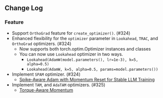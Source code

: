 ## Change Log

### Feature

* Support `OrthoGrad` feature for `create_optimizer()`. (#324)
* Enhanced flexibility for the `optimizer` parameter in `Lookahead`, `TRAC`, and `OrthoGrad` optimizers. (#324)
    * Now supports both torch.optim.Optimizer instances and classes
    * You can now use `Lookahead` optimizer in two ways.
        * `Lookahead(AdamW(model.parameters(), lr=1e-3), k=5, alpha=0.5)`
        * `Lookahead(AdamW, k=5, alpha=0.5, params=model.parameters())`
* Implement `SPAM` optimizer. (#324)
    * [Spike-Aware Adam with Momentum Reset for Stable LLM Training](https://arxiv.org/abs/2501.06842)
* Implement `TAM`, and `AdaTAM` optimizers. (#325)
    * [Torque-Aware Momentum](https://arxiv.org/abs/2412.18790)
